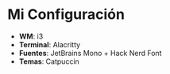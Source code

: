 # Mi Configuración
- **WM**: i3
- **Terminal**: Alacritty
- **Fuentes**: JetBrains Mono + Hack Nerd Font
- **Temas**: Catpuccin

